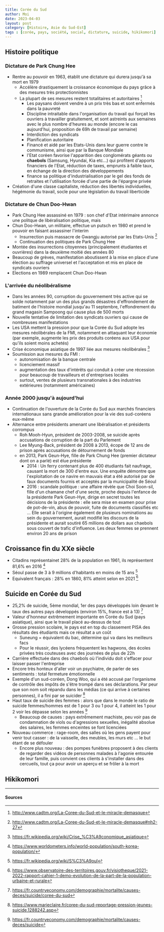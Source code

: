 ```yaml
---
title: Corée du Sud
author: Moi
date: 2023-04-03
layout: post
category: [Histoire, Asie du Sud-Est]
tags : [corée, pays, société, social, dictature, suicide, hikikomori]
---
```


## Histoire politique

### Dictature de Park Chung Hee

- Rentre au pouvoir en 1963, établit une dictature qui durera jusqu'à sa mort en 1979
    - Accélère drastiquement la croissance économique du pays grâce à des mesures très protectionnistes
    - La plupart de ses mesures restent totalitaires et autoritaires [^mesureseconomiquestotalitaires]
        - Les paysans doivent vendre à un prix très bas et sont enfermés dans la pauvreté
        - Discipline intraitable dans l'organisation du travail qui forçait les ouvriers à travailler gratuitement, et sont astreints aux semaines avec le plus nombre d'heures au monde (encore le cas aujourd'hui, proposition de 69h de travail par semaine)
        - Interdiction des syndicats
        - Planification autoritaire
        - Financé et aidé par les Etats-Unis dans leur guerre contre le communisme, ainsi que par la Banque Mondiale
        - l'Etat coréen favorise l'apparition des conglomérats géants ou __chaebols__ (Samsung, Hyundai, Kia etc...) qui profitent d'apports financiers de l'Etat, réduction de taxes, emprunts à faible taux, en échange de la direction des développements
        - finance sa politique d'industrialisation par le gel des fonds de retraites et l'utilisation forcée d'une partie de l'épargne privée
- Création d'une classe capitaliste, réduction des libertés individuelles, hégémonie du travail, socle pour une législation du travail liberticide

### Dictature de Chun Doo-Hwan

- Park Chung Hee assassiné en 1979 : son chef d'Etat intérimaire annonce une politque de libéralisation politique, mais
- Chun Doo-Hwan, un militaire, effectue un putsch en 1980 et prend le pouvoir en faisant assassiner l'interim
    - Insurrection puis massacre de Gwangju autorisé par les Etats-Unis [^insurrection]
    - Continuation des politiques de Park Chung Hee
- Montée des insurrections citoyennes (principalement étudiantes et ouvrières) dans la deuxième moitié des années 80
- Beaucoup de grèves, manifestation aboutissent à la mise en place d'une élection au suffrage universel et l'acceptation et mis en place de syndicats ouvriers
- Elections en 1989 remplacent Chun Doo-Hwan

### L'arrivée du néolibéralisme

- Dans les années 90, corruption du gouvernement très active qui se solde notamment par un des plus grands désastres d'effrondement de batiment de l'histoire mondial jusqu'au 11 septembre, l'effondrement du grand magasin Sampoong qui cause plus de 500 morts
- Nouvelle tentative de limitation des syndicats ouvriers qui cause de nombreuses manifestations
- Les USA mettent la pression pour que la Corée du Sud adopte les mesures néolibérales de la FMI, notamment en attaquant leur économie (par exemple, augmente les prix des produits coréens aux USA pour qu'ils soient moins achetés)
- Crise économique asiatique de 1997 liée aux mesures néolibérales [^crise1997]
- Soumission aux mesures du FMI : 
    - autonomisation de la banque centrale
    - licenciement massif
    - augmentation des taux d'intérêts qui conduit à créer une récession pour beaucoup de travailleurs et d'entreprises locales
    - surtout, ventes de plusieurs transnationales à des industries extérieures (notamment américaines)

### Année 2000 jusqu'à aujourd'hui

- Continuation de l'ouverture de la Corée du Sud aux marchés financiers internationaux sans grande amélioration pour la vie des sud-coréens eux-même
- Alternance entre présidents amenant une libéralisation et présidents corrompus
    - Roh Mooh-Hyun, président de 2003-2008, se suicide après accusations de corruption de la part du Parlement
    - Lee Myung-Back, président de 2008 à 2013, écope de 12 ans de prison après accusations de détournement de fonds
    - en 2013, Park Geun-Hye, fille de Park Chung Hee (premier dictateur dont on a parlé) est élue présidente
        - 2014 : Un ferry contenant plus de 400 étudiants fait naufrage, causant la mort de 300 d'entre eux. Une enquête démontre que l'exploitation de ce navire en mauvais état a été autorisé par de faux documents fournis et acceptés par la municipalité de Séoul
        - 2016 : scandale politique : une affaire révèle que Choi Soon-sil, fille d'un chamane chef d'une secte, proche depuis l'enfance de la présidente Park Geun-Hye, dirige en secret toutes les décisions de la présidente : elle sera mise en examen pour prise de pot-de-vin, abus de pouvoir, fuite de documents classifiés etc ... Elle serait à l'origine également de plusieurs nominations au sein du gouvernement, aurait modifié les discours de la présidente et aurait soutiré 65 millions de dollars aux chaebols sous couvert de trafic d'influence. Les deux femmes se prennent environ 20 ans de prison


## Croissance fin du XXe siècle

- Citadins représentainet 28% de la population en 1961, ils représentent 81,6% en 2016 [^exoderural]
- Séoul passe de 3 à 9 millions d'habitants en moins de 15 ans [^demographieseoul]
- Equivalent français : 28% en 1860, 81% atteint selon en 2021 [^exoderuralfr]

## Suicide en Corée du Sud

- 25,2% de suicide, 5ème mondial, 1er des pays développés loin devant le taux des autres pays développés (environ 15%, france est à 13) [^statsuicide]
- Valeur d'honneur extrêmement importante en Corée du Sud (pays asiatique), ainsi que le travail placé au-dessus de tout
- Grosse pression scolaire, le pays est en top du classement PISA des résultats des étudiants mais ce résultat a un coût
    - Suneung = équivalent du bac, détermine qui va dans les meilleurs facs
    - Pour le réussir, des lycéens fréquentent les hagwons, des écoles privées très couteuses avec des journées de plus de 22h
- Carrière effectuée dans des chaebols où l'individu doit s'effacer pour laisser passer l'entreprise
- Encore très honteux d'aller voir un psychiatre, de parler de ses sentiments : total fermeture émotionnelle
- Exemple d'un sud-coréen, Dong Woo, qui a été accusé par l'organisme de contrôle des impôts de s'être trompé dans ses déclarations. Par peur que son nom soit répandu dans les médias (ce qui arrive à certaines personnes), il a fini par se suicider [^larmes]
- Haut taux de suicide des femmes : alors que dans le monde le ratio de suicide femmes/hommes est de 1 pour 3 ou 1 pour 4, il atteint les 1 pour 2 voir les dépasse selon les années [^suicide]
    - Beaucoup de causes : pays extrêmement machiste, peu voir pas de condamnation de viols ou d'agressions sexuelles, inégalité absolue des salaires, les femmes enceintes se font licenciées
- Nouveau commerce : rage-room, des salles où les gens payent pour venir tout casser : de la vaisselle, des meubles, les murs etc ... le but étant de se défouler
    - Encore plus nouveau : des pompes funèbres proposent à des clients de regarder des vidéos de personnes malades à l'agonie entourée de leur famille, puis convient ces clients à s'installer dans des cercueils, tout ça pour avoir un aperçu et se frôler à la mort

## Hikikomori



---

#### Sources

[^statsuicide]: <https://fr.countryeconomy.com/demographie/mortalite/causes-deces/suicide/coree-du-sud>
[^suicide]: <https://fr.countryeconomy.com/demographie/mortalite/causes-deces/suicide>
[^larmes]: <https://www.marieclaire.fr/coree-du-sud-reportage-pression-jeunes-suicide,1288242.asp>
[^exoderural]: <https://www.worldometers.info/world-population/south-korea-population/>
[^demographieseoul]: <https://fr.wikipedia.org/wiki/S%C3%A9oul>
[^exoderuralfr]: <https://www.observatoire-des-territoires.gouv.fr/visiotheque/2021-2022-rapport-cahier-1-demo-evolution-de-la-part-de-la-population-urbaine-et-rurale>
[^mesureseconomiquestotalitaires]: <http://www.cadtm.org/La-Coree-du-Sud-et-le-miracle-demasque>
[^insurrection]: <http://www.cadtm.org/La-Coree-du-Sud-et-le-miracle-demasque#nh2-27>
[^crise1997]: <https://fr.wikipedia.org/wiki/Crise_%C3%A9conomique_asiatique>